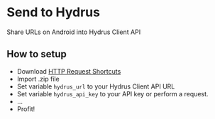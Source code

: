 # Send to Hydrus
Share URLs on Android into Hydrus Client API

## How to setup
  - Download [HTTP Request Shortcuts](https://http-shortcuts.rmy.ch/)
  - Import .zip file
  - Set variable `hydrus_url` to your Hydrus Client API URL
  - Set variable `hydrus_api_key` to your API key or perform a request.
  - ...
  - Profit!
